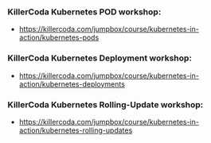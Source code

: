 ### KillerCoda Kubernetes POD workshop: 
- https://killercoda.com/jumpbox/course/kubernetes-in-action/kubernetes-pods

### KillerCoda Kubernetes Deployment workshop:
- https://killercoda.com/jumpbox/course/kubernetes-in-action/kubernetes-deployments

### KillerCoda Kubernetes Rolling-Update workshop:
- https://killercoda.com/jumpbox/course/kubernetes-in-action/kubernetes-rolling-updates

